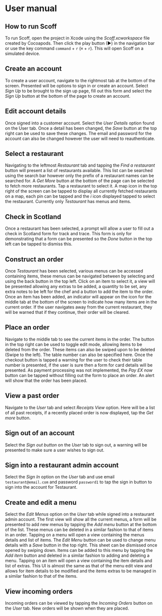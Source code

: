 # User manual

## How to run Scoff

To run Scoff, open the project in Xcode using the _Scoff.xcworkspace_ file created by Cocoapods. Then click the play button (▶) in the navigation bar or use the key command `command` + `r` (`⌘` + `r`). This will open Scoff on a simulated device.

## Create an account

To create a user account, navigate to the rightmost tab at the bottom of the screen. Presented will be options to sign in or create an account. Select _Sign Up_ to be brought to the sign up page, fill out this form and select the _Sign Up_ button at the bottom of the page to create an account.

## Edit account details

Once signed into a customer account. Select the _User Details_ option found on the User tab. Once a detail has been changed, the _Save_ button at the top right can be used to save these changes. The email and password for the account can also be changed however the user will need to reauthenticate.

## Select a restaurant

Navigating to the leftmost _Restaurant_ tab and tapping the _Find a restaurant_ button will present a list of restaurants available. This list can be searched using the search bar however only the prefix of a restaurant names can be searched for. A _Get More_ button at the bottom of the page can be selected to fetch more restaurants. Tap a restaurant to select it. A map icon in the top right of the screen can be tapped to display all currently fetched restaurants on a map, each pin can be tapped and the _i_ icon displayed tapped to select the restaurant. Currently only _Testaurant_ has menus and items.

## Check in Scotland

Once a restaurant has been selected, a prompt will allow a user to fill out a check in Scotland form for track and trace. This form is only for demonstrating that a form can be presented so the _Done_ button in the top left can be tapped to dismiss this.

## Construct an order

Once _Testaurant_ has been selected, various menus can be accessed containing items, these menus can be navigated between by selecting and using the back button in the top left. Click on an item to select it, a view will be presented allowing any extras to be added, a quantity to be set, any extra notes to be left for the chef and a button to add the item to the order. Once an item has been added, an indicator will appear on the icon for the middle tab at the bottom of the screen to indicate how many items are in the current order. If the user navigates away from the current restaurant, they will be warned that if they continue, their order will be cleared.

## Place an order

Navigate to the middle tab to see the current items in the order. The button in the top right can be used to toggle edit mode, allowing items to be deleted from the order. These items can also be swiped upon to be deleted (Swipe to the left). The table number can also be specified here. Once the checkout button is tapped a warning for the user to check their table number is presented, if the user is sure then a form for card details will be presented. As payment processing was not implemented, the _Pay £X now_ button can be tapped without filling out the form to place an order. An alert will show that the order has been placed.

## View a past order

Navigate to the _User_ tab and select _Receipts View_ option. Here will be a list of all past receipts, if a recently placed order is now displayed, tap the _Get more_ button.

## Sign out of an account

Select the _Sign out button_ on the _User_ tab to sign out, a warning will be presented to make sure a user wishes to sign out.

## Sign into a restaurant admin account

Select the _Sign In_ option on the _User_ tab and use email `testaurant@email.com` and password `password1` to tap the sign in button to sign into the account for Testaurant.

## Create and edit a menu

Select the _Edit Menus_ option on the _User_ tab while signed into a restaurant admin account. The first view will show all the current menus, a form will be presented to add new menus by tapping the _Add menu_ button at the bottom of the list. These menus can be deleted in a similar fashion to that of items in an order. Tapping on a menu will open a view containing the menus details and list of items. The _Edit Menu_ button can be used to change menu details with a _Save_ button in the top right. This sheet can be dismissed once opened by swiping down. Items can be added to this menu by tapping the _Add item_ button and deleted in a similar fashion to adding and deleting a menu. Tapping on an item will open a view containing the item details and list of extras. This UI is almost the same as that of the menu edit view and allows for item details to be modified and the items extras to be managed in a similar fashion to that of the items.

## View incoming orders

Incoming orders can be viewed by tapping the _Incoming Orders_ button on the _User_ tab. New orders will be shown when they are placed.
